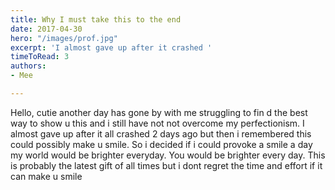 ```yaml
---
title: Why I must take this to the end
date: 2017-04-30
hero: "/images/prof.jpg"
excerpt: 'I almost gave up after it crashed '
timeToRead: 3
authors:
- Mee

---
```

Hello, cutie another day has gone by with me struggling to fin d the best way to show u this and i still have not not overcome my perfectionism.  I almost gave up after it all crashed 2 days ago but then i remembered this could possibly make u smile. So i decided if i could provoke a smile a day my world would be brighter everyday. You would be brighter every day. This is probably the latest gift of all times but i dont regret the time and effort if it can make u smile